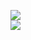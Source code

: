 [![](https://img.shields.io/badge/Made%20With-Github%20Spray-lightgrey.svg?style=for-the-badge&logo=github)](https://github.com/Annihil/github-spray#4749)  
[![](https://i.imgur.com/2DrTn0Z.gif)](https://github.com/Annihil/github-spray)